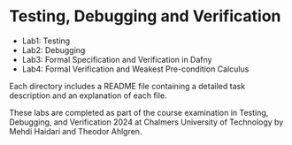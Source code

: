# Testing, Debugging and Verification

- Lab1: Testing
- Lab2: Debugging
- Lab3: Formal Specification and Verification in Dafny
- Lab4: Formal Verification and Weakest Pre-condition Calculus

Each directory includes a README file containing a detailed task description and an explanation of each file.

These labs are completed as part of the course examination in Testing, Debugging, and Verification 2024 at Chalmers University of Technology by Mehdi Haidari and Theodor Ahlgren.
